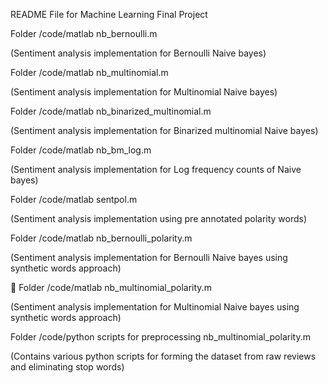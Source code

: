 README File for Machine Learning Final Project

Folder /code/matlab
nb_bernoulli.m

(Sentiment analysis implementation for Bernoulli Naive bayes)

Folder /code/matlab
nb_multinomial.m

(Sentiment analysis implementation for Multinomial Naive bayes)

Folder /code/matlab
nb_binarized_multinomial.m

(Sentiment analysis implementation for Binarized multinomial Naive bayes)

Folder /code/matlab
nb_bm_log.m

(Sentiment analysis implementation for Log frequency counts of Naive bayes)

Folder /code/matlab
sentpol.m

(Sentiment analysis implementation using pre annotated polarity words)

Folder /code/matlab
nb_bernoulli_polarity.m

(Sentiment analysis implementation for Bernoulli Naive bayes using synthetic words approach)



Folder /code/matlab
nb_multinomial_polarity.m

(Sentiment analysis implementation for Multinomial Naive bayes using synthetic words approach)

Folder /code/python scripts for preprocessing
nb_multinomial_polarity.m

(Contains various python scripts for forming the dataset from raw reviews and eliminating stop words)

